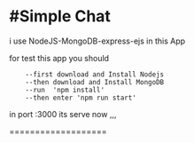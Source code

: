 #Simple  Chat
===================

i use NodeJS-MongoDB-express-ejs in this App

for test this app you should

		--first download and Install Nodejs
		--then download and Install MongoDB 
		--run  'npm install' 
		--then enter 'npm run start'

in port :3000 its serve now ,,,

===================
